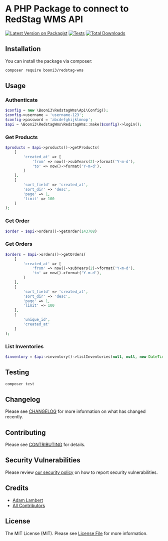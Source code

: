 # A PHP Package to connect to RedStag WMS API

[![Latest Version on Packagist](https://img.shields.io/packagist/v/booni3/redstag-wms.svg?style=flat-square)](https://packagist.org/packages/booni3/redstag-wms)
[![Tests](https://img.shields.io/github/actions/workflow/status/booni3/redstag-wms/run-tests.yml?branch=main&label=tests&style=flat-square)](https://github.com/booni3/redstag-wms/actions/workflows/run-tests.yml)
[![Total Downloads](https://img.shields.io/packagist/dt/booni3/redstag-wms.svg?style=flat-square)](https://packagist.org/packages/booni3/redstag-wms)

## Installation

You can install the package via composer:

```bash
composer require booni3/redstag-wms
```

## Usage

### Authenticate

```php
$config = new \Booni3\RedstagWms\Api\Config();
$config->username = 'username-123';
$config->password = 'abcdefghijklmnop';
$api = \Booni3\RedstagWms\RedstagWms::make($config)->login();
```

### Get Products

```php
$products = $api->products()->getProducts(
    [
        'created_at' => [
            'from' => now()->subYears(2)->format('Y-m-d'),
            'to' => now()->format('Y-m-d'),
        ]
    ],
    [
        'sort_field' => 'created_at',
        'sort_dir' => 'desc',
        'page' => 1,
        'limit' => 100
    ]
);
```

### Get Order

```php
$order = $api->orders()->getOrder(143708)
```

### Get Orders

```php
$orders = $api->orders()->getOrders(
    [
        'created_at' => [
            'from' => now()->subYears(2)->format('Y-m-d'),
            'to' => now()->format('Y-m-d'),
        ]
    ],
    [
        'sort_field' => 'created_at',
        'sort_dir' => 'desc',
        'page' => 1,
        'limit' => 100
    ],
    [
        'unique_id',
        'created_at'
    ]
);
```

### List Inventories

```php
$inventory = $api->inventory()->listInventories(null, null, new DateTime('now -24 hours'));
```

## Testing

```bash
composer test
```

## Changelog

Please see [CHANGELOG](CHANGELOG.md) for more information on what has changed recently.

## Contributing

Please see [CONTRIBUTING](https://github.com/spatie/.github/blob/main/CONTRIBUTING.md) for details.

## Security Vulnerabilities

Please review [our security policy](../../security/policy) on how to report security vulnerabilities.

## Credits

- [Adam Lambert](https://github.com/booni3)
- [All Contributors](../../contributors)

## License

The MIT License (MIT). Please see [License File](LICENSE.md) for more information.
